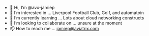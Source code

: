 - 👋 Hi, I’m @avx-jamiep
- 👀 I’m interested in ... Liverpool Football Club, Golf, and automatoin
- 🌱 I’m currently learning ... Lots about cloud networking constructs
- 💞️ I’m looking to collaborate on ... unsure at the moment
- 📫 How to reach me ... jamiep@aviatrix.com

<!---
avx-jamiep/avx-jamiep is a ✨ special ✨ repository because its `README.md` (this file) appears on your GitHub profile.
You can click the Preview link to take a look at your changes.
--->
